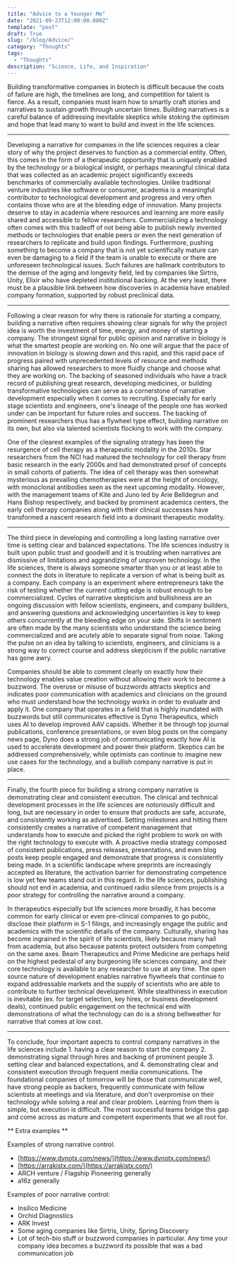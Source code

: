 ```yaml
---
title: "Advice to a Younger Me"
date: "2021-09-23T12:00:00.000Z"
template: "post"
draft: True
slug: "/blog/Advice/"
category: "Thoughts"
tags:
  - "Thoughts"
description: "Science, Life, and Inspiration"
---
```


Building transformative companies in biotech is difficult because the costs of failure are high, the timelines are long, and competition for talent is fierce. As a result, companies must learn how to smartly craft stories and narratives to sustain growth through uncertain times. Building narratives is a careful balance of addressing inevitable skeptics while stoking the optimism and hope that lead many to want to build and invest in the life sciences.

---

Developing a narrative for companies in the life sciences requires a clear story of why the project deserves to function as a commercial entity. Often, this comes in the form of a therapeutic opportunity that is uniquely enabled by the technology or a biological insight, or perhaps meaningful clinical data that was collected as an academic project significantly exceeds benchmarks of commercially available technologies. Unlike traditional venture industries like software or consumer, academia is a meaningful contributor to technological development and progress and very often contains those who are at the bleeding edge of innovation. Many projects deserve to stay in academia where resources and learning are more easily shared and accessible to fellow researchers. Commercializing a technology often comes with this tradeoff of not being able to publish newly invented methods or technologies that enable peers or even the next generation of researchers to replicate and build upon findings. Furthermore, pushing something to become a company that is not yet scientifically mature can even be damaging to a field if the team is unable to execute or there are unforeseen technological issues. Such failures are hallmark contributors to the demise of the aging and longevity field, led by companies like Sirtris, Unity, Elixir who have depleted institutional backing. At the very least, there must be a plausible link between how discoveries in academia have enabled company formation, supported by robust preclinical data.

---

Following a clear reason for why there is rationale for starting a company, building a narrative often requires showing clear signals for why the project idea is worth the investment of time, energy, and money of starting a company. The strongest signal for public opinion and narrative in biology is what the smartest people are working on. No one will argue that the pace of innovation in biology is slowing down and this rapid, and this rapid pace of progress paired with unprecedented levels of resource and methods sharing has allowed researchers to more fluidly change and choose what they are working on. The backing of seasoned individuals who have a track record of publishing great research, developing medicines, or building transformative technologies can serve as a cornerstone of narrative development especially when it comes to recruiting. Especially for early stage scientists and engineers, one's lineage of the people one has worked under can be important for future roles and success. The backing of prominent researchers thus has a flywheel type effect, building narrative on its own, but also via talented scientists flocking to work with the company.

One of the clearest examples of the signaling strategy has been the resurgence of cell therapy as a therapeutic modality in the 2010s. Star researchers from the NCI had matured the technology for cell therapy from basic research in the early 2000s and had demonstrated proof of concepts in small cohorts of patients. The idea of cell therapy was then somewhat mysterious as prevailing chemotherapies were at the height of oncology, with monoclonal antibodies seen as the next upcoming modality. However, with the management teams of Kite and Juno led by Arie Belldegrun and Hans Bishop respectively, and backed by prominent academics centers, the early cell therapy companies along with their clinical successes have transformed a nascent research field into a dominant therapeutic modality.

---

The third piece in developing and controlling a long lasting narrative over time is setting clear and balanced expectations. The life sciences industry is built upon public trust and goodwill and it is troubling when narratives are dismissive of limitations and aggrandizing of unproven technology. In the life sciences, there is always someone smarter than you or at least able to connect the dots in literature to replicate a version of what is being built as a company. Each company is an experiment where entrepreneurs take the risk of testing whether the current cutting edge is robust enough to be commercialized. Cycles of narrative skepticism and bullishness are an ongoing discussion with fellow scientists, engineers, and company builders, and answering questions and acknowledging uncertainties is key to keep others concurrently at the bleeding edge on your side. Shifts in sentiment are often made by the many scientists who understand the science being commercialized and are acutely able to separate signal from noise. Taking the pulse on an idea by talking to scientists, engineers, and clinicians is a strong way to correct course and address skepticism if the public narrative has gone awry.

Companies should be able to comment clearly on exactly how their technology enables value creation without allowing their work to become a buzzword. The overuse or misuse of buzzwords attracts skeptics and indicates poor communication with academics and clinicians on the ground who must understand how the technology works in order to evaluate and apply it. One company that operates in a field that is highly inundated with buzzwords but still communicates effective is Dyno Therapeutics, which uses AI to develop improved AAV capsids. Whether it be through top journal publications, conference presentations, or even blog posts on the company news page, Dyno does a strong job of communicating exactly how AI is used to accelerate development and power their platform. Skeptics can be addressed comprehensively, while optimists can continue to imagine new use cases for the technology, and a bullish company narrative is put in place.

---

Finally, the fourth piece for building a strong company narrative is demonstrating clear and consistent execution. The clinical and technical development processes in the life sciences are notoriously difficult and long, but are necessary in order to ensure that products are safe, accurate, and consistently working as advertised. Setting milestones and hitting them consistently creates a narrative of competent management that understands how to execute and picked the right problem to work on with the right technology to execute with. A proactive media strategy composed of consistent publications, press releases, presentations, and even blog posts keep people engaged and demonstrate that progress is consistently being made. In a scientific landscape where preprints are increasingly accepted as literature, the activation barrier for demonstrating competence is low yet few teams stand out in this regard. In the life sciences, publishing should not end in academia, and continued radio silence from projects is a poor strategy for controlling the narrative around a company.

In therapeutics especially but life sciences more broadly, it has become common for early clinical or even pre-clinical companies to go public, disclose their platform in S-1 filings, and increasingly engage the public and academics with the scientific details of the company. Culturally, sharing has become ingrained in the spirit of life scientists, likely because many hail from academia, but also because patents protect outsiders from competing on the same axes. Beam Therapeutics and Prime Medicine are perhaps held on the highest pedestal of any burgeoning life sciences company, and their core technology is available to any researcher to use at any time. The open source nature of development enables narrative flywheels that continue to expand addressable markets and the supply of scientists who are able to contribute to further technical development. While stealthiness in execution is inevitable (ex. for target selection, key hires, or business development deals), continued public engagement on the technical end with demonstrations of what the technology can do is a strong bellweather for narrative that comes at low cost.

---

To conclude, four important aspects to control company narratives in the life sciences include 1. having a clear reason to start the company 2. demonstrating signal through hires and backing of prominent people 3. setting clear and balanced expectations, and 4. demonstrating clear and consistent execution through frequent media communications. The foundational companies of tomorrow will be those that communicate well, have strong people as backers, frequently communicate with fellow scientists at meetings and via literature, and don't overpromise on their technology while solving a real and clear problem. Learning from them is simple, but execution is difficult. The most successful teams bridge this gap and come across as mature and competent experiments that we all root for.

** Extra examples **

Examples of strong narrative control:

- [https://www.dynotx.com/news/](https://www.dynotx.com/news/)
- [https://arrakistx.com/](https://arrakistx.com/)
- ARCH venture / Flagship Pioneering generally
- a16z generally

Examples of poor narrative control:

- Insilico Medicine
- Orchid Diagnostics
- ARK Invest
- Some aging companies like Sirtris, Unity, Spring Discovery
- Lot of tech-bio stuff or buzzword companies in particular. Any time your company idea becomes a buzzword its possible that was a bad communication job
